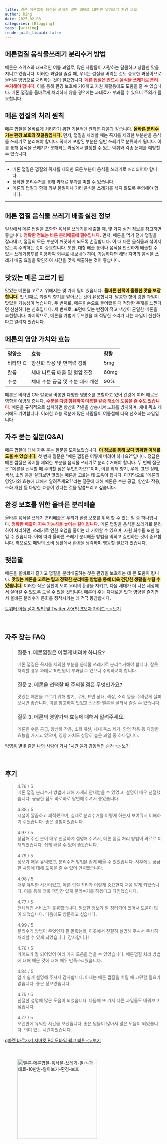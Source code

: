 ```yaml
---
title: 멜론 메론껍질 음식물 쓰레기 일반 과태료 10만원 알아보기 환경 보호
author: bing
date: 2025-02-03
categories: [Blogging]
tags: [writing]
render_with_liquid: false
---
```



<h2 id='메론껍질 음식물쓰레기 분리수거 방법'>메론껍질 음식물쓰레기 분리수거 방법</h2>

<p>메론은 스위스의 대표적인 여름 과일로, 많은 사람들이 사랑하는 달콤하고 상큼한 맛을 지니고 있습니다. 이러한 과일을 즐길 때, 우리는 껍질을 버리는 것도 중요한 과정이므로 올바른 방법으로 처리하는 것이 필요합니다. <b><span style="color: #ee2323;">메론 껍질은 반드시 음식물 쓰레기로 분리 수거해야 합니다.</span></b> 이를 통해 환경 보호에 기여하고 자원 재활용에도 도움을 줄 수 있습니다. 메론 껍질을 올바르게 처리하지 않을 경우에는 과태료가 부과될 수 있으니 주의가 필요합니다.</p>

<h2 id='메론 껍질의 처리 원칙'>메론 껍질의 처리 원칙</h2>

<p>메론 껍질을 올바르게 처리하기 위한 기본적인 원칙은 다음과 같습니다. <b><span style="background-color: #ffe066;">올바른 분리수거는 환경 보호의 첫걸음입니다.</span></b> 먼저, 껍질을 처리할 때는 꼭지를 제외한 부분만을 음식물 쓰레기로 분리해야 합니다. 꼭지에 포함된 부분은 일반 쓰레기로 분류하게 됩니다. 이를 통해 음식물 쓰레기가 분해되는 과정에서 발생할 수 있는 악취와 각종 문제를 예방할 수 있습니다.</p>

<hr />

<ul>
    <li>메론 껍질은 껍질의 꼭지를 제외한 모든 부분이 음식물 쓰레기로 처리되어야 합니다.</li>
    <li>정확한 분리수거를 통해 과태료 부과를 피할 수 있습니다.</li>
    <li>메론의 껍질과 함께 외부 물질이나 기타 음식물 쓰레기를 섞지 않도록 주의해야 합니다.</li>
</ul>

<hr />

<h2 id='메론 껍질 음식물 쓰레기 배출 실천 정보'>메론 껍질 음식물 쓰레기 배출 실천 정보</h2>

<p>일상에서 메론 껍질을 포함한 음식물 쓰레기를 배출할 때, 몇 가지 실천 정보를 참고하면 좋습니다. <b><span style="color: #ee2323;">정확한 정보는 바른 분리배출에 필수입니다.</span></b> 먼저, 메론을 먹기 전에 껍질을 잘라내고, 껍질의 모든 부분이 깨끗하게 되도록 손질합니다. 이 때 다른 음식물과 섞이지 않도록 주의하는 것이 중요합니다. 또한, 대형 배출 통이나 음식을 안전하게 배출할 수 있는 쓰레기봉투를 이용하여 외부로 내보내야 하며, 가능하다면 해당 지역의 음식물 쓰레기 배출 요일을 확인하여 시간을 맞춰 배출하는 것이 좋습니다.</p>

<h2 id='맛있는 메론 고르기 팁'>맛있는 메론 고르기 팁</h2>

<p>맛있는 메론을 고르기 위해서는 몇 가지 팁이 있습니다. <b><span style="background-color: #ffe066;">올바른 선택이 훌륭한 맛을 보장합니다.</span></b> 첫 번째로, 과일의 향기를 맡아보는 것이 유용합니다. 달콤한 향이 강한 과일이 맛있을 가능성이 높습니다. 두 번째로, 메론을 손으로 들어봤을 때 적당한 무게를 느낀다면 신선하다는 신호입니다. 세 번째로, 표면에 있는 반점이 적고 색상이 균일한 메론을 추천합니다. 마지막으로, 메론을 가볍게 두드렸을 때 적당한 소리가 나는 과일이 신선하다고 알려져 있습니다.</p>

<h2 id='메론의 영양 가치와 효능'>메론의 영양 가치와 효능</h2>

<table>
    <tr>
        <td><b>영양소</b></td>
        <td><b>효능</b></td>
        <td><b>함량</b></td>
    </tr>
    <tr>
        <td>비타민 C</td>
        <td>항산화 작용 및 면역력 강화</td>
        <td>5mg</td>
    </tr>
    <tr>
        <td>칼륨</td>
        <td>체내 나트륨 배출 및 혈압 조절</td>
        <td>60mg</td>
    </tr>
    <tr>
        <td>수분</td>
        <td>체내 수분 공급 및 수분 대사 개선</td>
        <td>90%</td>
    </tr>
</table>

<p>메론은 비타민 C와 칼륨을 비롯한 다양한 영양소를 포함하고 있어 건강에 여러 해로운 영향을 예방해 줍니다. <b><span style="color: #ee2323;">수분을 다량 함유하여 여름철 갈증 해소에 도움을 줄 수도 있습니다.</span></b> 메론을 규칙적으로 섭취하면 항산화 작용을 상승시켜 노화를 방지하며, 체내 독소 제거에도 기여합니다. 이러한 효능 덕분에 많은 사람들이 여름철에 더욱 선호하는 과일입니다.</p>

<h2 id='자주 묻는 질문(Q&A)'>자주 묻는 질문(Q&A)</h2>

<p>메론 껍질에 대해 자주 묻는 질문을 모아보았습니다. <b><span style="background-color: #ffe066;">이 정보를 통해 보다 명확한 이해를 도울 수 있습니다.</span></b> 첫 번째 질문은 "메론 껍질은 어떻게 버려야 하나요?"입니다. 정답은 메론 껍질은 꼭지를 제외한 부분을 음식물 쓰레기로 분리수거해야 합니다. 두 번째 질문은 "메론을 선택할 때 주의할 점은 무엇인가요?"이며, 이를 위해 향기, 무게, 표면 상태, 색상, 소리 등을 살펴보면 맛있는 메론을 고르는 데 도움이 됩니다. 마지막으로 "메론의 영양가와 효능에 대해서 알려주세요?"라는 질문에 대해 메론은 수분 공급, 항산화 작용, 소화 개선 등 다양한 효능이 있다는 것을 말씀드리고 싶습니다.</p>

<h2 id='환경 보호를 위한 올바른 분리배출'>환경 보호를 위한 올바른 분리배출</h2>

<p>올바른 음식물 쓰레기 분리배출은 우리가 환경 보호를 위해 할 수 있는 일 중 하나입니다. <b><span style="color: #ee2323;">정확한 배출이 지속 가능성을 높이는 길이 됩니다.</span></b> 메론 껍질을 음식물 쓰레기로 분리하여 처리하면, 쓰레기로 인한 오염을 줄이는 데 기여할 수 있으며, 자원 회수율 또한 높일 수 있습니다. 이에 따라 올바른 쓰레기 분리배출 방법을 익히고 실천하는 것이 중요합니다. 앞으로도 매일의 소비 생활에서 환경을 생각하며 행동할 필요가 있습니다.</p>

<h2 id='맺음말'>맺음말</h2>

<p>메론을 올바르게 즐기고 껍질을 분리배출하는 것은 환경을 보호하는 데 큰 도움이 됩니다. <b><span style="background-color: #ffe066;">맛있는 메론을 고르는 팁과 정확한 분리배출 방법을 통해 더욱 건강한 생활을 누릴 수 있습니다.</span></b> 이러한 작은 실천이 모여 우리의 환경을 지키고, 다음 세대가 더 나은 세상에서 살아갈 수 있도록 도울 수 있을 것입니다. 메론이 주는 다채로운 맛과 영양을 즐기면서 올바른 분리수거 문화를 정착시키는 데 적극 동참합시다.</p>


<p><a class="click-button" title="트위터 어플 설치 방법 및 Twitter 사용법 초보자 가이드" href="https://purplelist.github.io/posts/%ED%8A%B8%EC%9C%84%ED%84%B0-%EC%96%B4%ED%94%8C-%EC%84%A4%EC%B9%98-%EB%B0%A9%EB%B2%95-%EB%B0%8F-Twitter-%EC%82%AC%EC%9A%A9%EB%B2%95-%EC%B4%88%EB%B3%B4%EC%9E%90-%EA%B0%80%EC%9D%B4%EB%93%9C/" rel="dofollow">트위터 어플 설치 방법 및 Twitter 사용법 초보자 가이드 👈 보기</a></p><br>
<h2 id='자주_찾는_FAQ'>자주 찾는 FAQ</h2>
<div itemscope="" itemtype="https://schema.org/FAQPage"> 
<blockquote> 
<div itemscope="" itemprop="mainEntity" itemtype="https://schema.org/Question"> 
<h3 itemprop="name">질문 1. 메론껍질은 어떻게 버려야 하나요?</h3> 
<div itemscope="" itemprop="acceptedAnswer" itemtype="https://schema.org/Answer"> 
<span itemprop="text"> 
<p>메론 껍질은 꼭지를 제외한 부분을 음식물 쓰레기로 분리수거해야 합니다. 잘못 처리할 경우 과태료 10만원이 부과될 수 있으니 주의하셔야 합니다.</p> 
</span> 
</div> 
</div> 
<div itemscope="" itemprop="mainEntity" itemtype="https://schema.org/Question"> 
<h3 itemprop="name">질문 2. 메론을 선택할 때 주의할 점은 무엇인가요?</h3> 
<div itemscope="" itemprop="acceptedAnswer" itemtype="https://schema.org/Answer"> 
<span itemprop="text"> 
<p>맛있는 메론을 고르기 위해 향기, 무게, 표면 상태, 색상, 소리 등을 주의깊게 살펴보시면 좋습니다. 이를 참고하여 맛있고 신선한 멜론을 골라서 즐길 수 있습니다.</p> 
</span> 
</div> 
</div> 
<div itemscope="" itemprop="mainEntity" itemtype="https://schema.org/Question"> 
<h3 itemprop="name">질문 3. 메론의 영양가와 효능에 대해서 알려주세요.</h3> 
<div itemscope="" itemprop="acceptedAnswer" itemtype="https://schema.org/Answer"> 
<span itemprop="text"> 
<p>메론은 수분 공급, 항산화 작용, 소화 개선, 체내 독소 제거, 항염 작용 등 다양한 효능을 가지고 있으며, 영양 가치도 상당히 높은 과일 중 하나입니다.</p> 
</span> 
</div> 
</div> 
</blockquote> 
</div>
<p><a class="click-button" title="임영웅 별빛 같은 나의 사랑아 가사 1시간 듣기 감동적인 순간" href="https://purplelist.github.io/posts/%EC%9E%84%EC%98%81%EC%9B%85-%EB%B3%84%EB%B9%9B-%EA%B0%99%EC%9D%80-%EB%82%98%EC%9D%98-%EC%82%AC%EB%9E%91%EC%95%84-%EA%B0%80%EC%82%AC-1%EC%8B%9C%EA%B0%84-%EB%93%A3%EA%B8%B0-%EA%B0%90%EB%8F%99%EC%A0%81%EC%9D%B8-%EC%88%9C%EA%B0%84/" rel="dofollow">임영웅 별빛 같은 나의 사랑아 가사 1시간 듣기 감동적인 순간 👈 보기</a></p><br>
<h2 id='후기'>후기</h2>
<div itemscope itemtype="https://schema.org/Product">
  <blockquote>
  <div itemprop="review" itemscope itemtype="https://schema.org/Review">
      <div itemprop="reviewRating" itemscope itemtype="https://schema.org/Rating"> <span itemprop="ratingValue">4.76</span> / <span itemprop="bestRating">5</span> </div>
      <span itemprop="reviewBody">메론 껍질 분리수거 방법에 대해 자세히 안내받을 수 있었고, 설명이 매우 친절했습니다. 궁금한 점도 바로바로 답변해 주셔서 좋았습니다.</span>
  </div>
  <br>
  <div itemprop="review" itemscope itemtype="https://schema.org/Review">
      <div itemprop="reviewRating" itemscope itemtype="https://schema.org/Rating"> <span itemprop="ratingValue">4.88</span> / <span itemprop="bestRating">5</span> </div>
      <span itemprop="reviewBody">시설이 깔끔하고 쾌적했으며, 실제로 분리수거를 어떻게 하는지 보여줘서 이해하기 쉬웠습니다. 좋은 경험이었습니다.</span>
  </div>
  <br>
  <div itemprop="review" itemscope itemtype="https://schema.org/Review">
      <div itemprop="reviewRating" itemscope itemtype="https://schema.org/Rating"> <span itemprop="ratingValue">4.97</span> / <span itemprop="bestRating">5</span> </div>
      <span itemprop="reviewBody">상담해 주신 분이 매우 친절하게 설명해 주셔서, 메론 껍질 처리 방법이 와르르 이해되었습니다. 쉽게 배울 수 있어 좋았습니다.</span>
  </div>
  <br>
  <div itemprop="review" itemscope itemtype="https://schema.org/Review">
      <div itemprop="reviewRating" itemscope itemtype="https://schema.org/Rating"> <span itemprop="ratingValue">4.79</span> / <span itemprop="bestRating">5</span> </div>
      <span itemprop="reviewBody">정보가 매우 유익했고, 분리수거 방법을 쉽게 배울 수 있었습니다. 사후에도 궁금한 사항에 대해 도움을 줄 수 있어 만족했습니다.</span>
  </div>
  <br>
  <div itemprop="review" itemscope itemtype="https://schema.org/Review">
      <div itemprop="reviewRating" itemscope itemtype="https://schema.org/Rating"> <span itemprop="ratingValue">4.98</span> / <span itemprop="bestRating">5</span> </div>
      <span itemprop="reviewBody">매우 유익한 시간이었고, 메론 껍질 처리가 이렇게 중요한지 처음 알게 되었습니다. 이를 통해 더욱 책임감 있게 분리수거를 하겠다고 다짐했습니다.</span>
  </div>
  <br>
  <div itemprop="review" itemscope itemtype="https://schema.org/Review">
      <div itemprop="reviewRating" itemscope itemtype="https://schema.org/Rating"> <span itemprop="ratingValue">4.77</span> / <span itemprop="bestRating">5</span> </div>
      <span itemprop="reviewBody">전체적인 서비스가 훌륭했습니다. 필요한 정보가 잘 정리되어 있어서 도움이 많이 되었습니다. 다음에도 방문하고 싶습니다.</span>
  </div>
  <br>
  <div itemprop="review" itemscope itemtype="https://schema.org/Review">
      <div itemprop="reviewRating" itemscope itemtype="https://schema.org/Rating"> <span itemprop="ratingValue">4.99</span> / <span itemprop="bestRating">5</span> </div>
      <span itemprop="reviewBody">분리수거 방법이 무엇인지 잘 몰랐는데, 이곳에서 친절히 설명해 주셔서 무사히 처리할 수 있게 되었습니다. 감사합니다!</span>
  </div>
  <br>
  <div itemprop="review" itemscope itemtype="https://schema.org/Review">
      <div itemprop="reviewRating" itemscope itemtype="https://schema.org/Rating"> <span itemprop="ratingValue">4.76</span> / <span itemprop="bestRating">5</span> </div>
      <span itemprop="reviewBody">가이드가 잘 되어있어 여러 가지 도움을 얻을 수 있었습니다. 메론껍질 처리 방법에 대해 배운 것에 대해 매우 만족스러웠습니다.</span>
  </div>
  <br>
  <div itemprop="review" itemscope itemtype="https://schema.org/Review">
      <div itemprop="reviewRating" itemscope itemtype="https://schema.org/Rating"> <span itemprop="ratingValue">4.84</span> / <span itemprop="bestRating">5</span> </div>
      <span itemprop="reviewBody">알기 쉽게 설명해 주셔서 감사합니다. 이제는 메론 껍질을 버릴 때 고민할 필요가 없습니다. 좋은 정보였습니다.</span>
  </div>
  <br>
  <div itemprop="review" itemscope itemtype="https://schema.org/Review">
      <div itemprop="reviewRating" itemscope itemtype="https://schema.org/Rating"> <span itemprop="ratingValue">4.75</span> / <span itemprop="bestRating">5</span> </div>
      <span itemprop="reviewBody">친절한 설명에 많은 도움이 되었습니다. 다음에 또 가서 다른 과일들도 배워보고 싶습니다.</span>
  </div>
  <br>
  <div itemprop="review" itemscope itemtype="https://schema.org/Review">
      <div itemprop="reviewRating" itemscope itemtype="https://schema.org/Rating"> <span itemprop="ratingValue">4.77</span> / <span itemprop="bestRating">5</span> </div>
      <span itemprop="reviewBody">오랜만에 유익한 시간을 보냈습니다. 좋은 팁들이 많아서 많은 도움이 되었습니다. 의미 있는 시간이었습니다.</span>
  </div>
  </blockquote>
</div>
<p><a class="click-button" title="g마켓 바로가기 지마켓 PC 모바일 쉽고 빠른" href="https://purplelist.github.io/posts/g%EB%A7%88%EC%BC%93-%EB%B0%94%EB%A1%9C%EA%B0%80%EA%B8%B0-%EC%A7%80%EB%A7%88%EC%BC%93-PC-%EB%AA%A8%EB%B0%94%EC%9D%BC-%EC%89%BD%EA%B3%A0-%EB%B9%A0%EB%A5%B8/" rel="dofollow">g마켓 바로가기 지마켓 PC 모바일 쉽고 빠른 👈 보기</a></p><br>
<figure class="image"><img src="https://purplelist.github.io/assets/img/thumbnail/멜론-메론껍질-음식물-쓰레기-일반-과태료-10만원-알아보기-환경-보호.webp" alt="멜론-메론껍질-음식물-쓰레기-일반-과태료-10만원-알아보기-환경-보호" width="256" height="256"></figure>